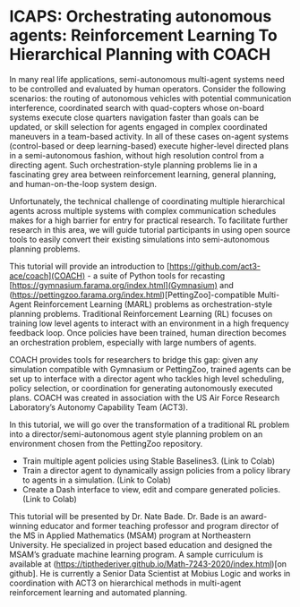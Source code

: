 # ICAPS: Orchestrating autonomous agents: Reinforcement Learning To Hierarchical Planning with COACH

In many real life applications, semi-autonomous multi-agent systems need to be controlled and evaluated by human operators. Consider the following scenarios: the routing of autonomous vehicles with potential communication interference, coordinated search with quad-copters whose on-board systems execute close quarters navigation faster than goals can be updated, or skill selection for agents engaged in complex coordinated maneuvers in a team-based activity. In all of these cases on-agent systems (control-based or deep learning-based) execute higher-level directed plans in a semi-autonomous fashion, without high resolution control from a directing agent. Such orchestration-style planning problems lie in a fascinating grey area between reinforcement learning, general planning, and human-on-the-loop system design. 

Unfortunately, the technical challenge of coordinating multiple hierarchical agents across multiple systems with complex communication schedules makes for a high barrier for entry for practical research. To facilitate further research in this area, we will guide tutorial participants in using open source tools to easily convert their existing simulations into semi-autonomous planning problems.

This tutorial will provide an introduction to [https://github.com/act3-ace/coach](COACH) - a suite of Python tools for recasting [https://gymnasium.farama.org/index.html](Gymnasium) and (https://pettingzoo.farama.org/index.html)[PettingZoo]-compatible Multi-Agent Reinforcement Learning (MARL) problems as orchestration-style planning problems. Traditional Reinforcement Learning (RL) focuses on training low level agents to interact with an environment in a high frequency feedback loop. Once policies have been trained, human direction becomes an orchestration problem, especially with large numbers of agents.

COACH provides tools for researchers to bridge this gap: given any simulation compatible with Gymnasium or PettingZoo, trained agents can be set up to interface with a director agent who tackles high level scheduling, policy selection, or coordination for generating autonomously executed plans. COACH was created in association with the US Air Force Research Laboratory’s Autonomy Capability Team (ACT3).

In this tutorial, we will go over the transformation of a traditional RL problem into a director/semi-autonomous agent style planning problem on an environment chosen from the PettingZoo repository. 

* Train multiple agent policies using Stable Baselines3. (Link to Colab)
* Train a director agent to dynamically assign policies from a policy library to agents in a simulation. (Link to Colab)
* Create a Dash interface to view, edit and compare generated policies. (Link to Colab)


This tutorial will be presented by Dr. Nate Bade. Dr. Bade is an award-winning educator and former teaching professor and program director of the MS in Applied Mathematics (MSAM) program at Northeastern University. He specialized in project based education and designed the MSAM’s graduate machine learning program. A sample curriculum is available at (https://tipthederiver.github.io/Math-7243-2020/index.html)[on github]. He is currently a Senior Data Scientist at Mobius Logic and works in coordination with ACT3 on hierarchical methods in multi-agent reinforcement learning and automated planning. 
